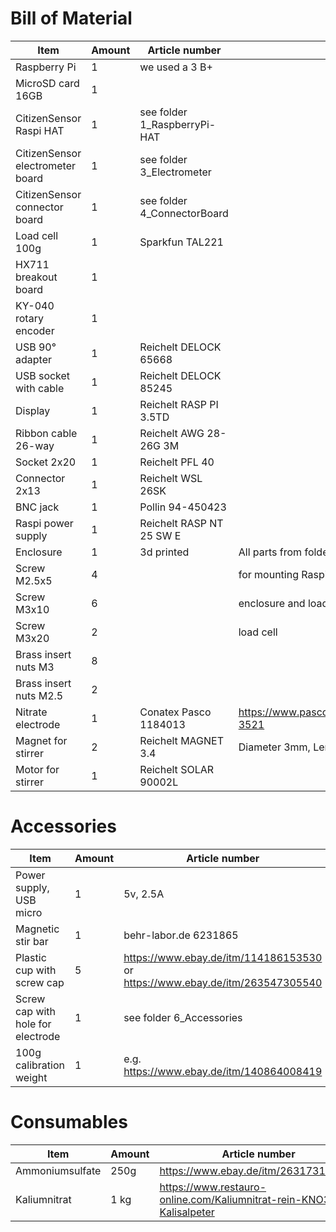 # Bill of Material

| Item                             | Amount | Article number                | Comment                            |
|----------------------------------|--------|-------------------------------|------------------------------------|
| Raspberry Pi                     | 1      | we used a 3 B+                |                                    |
| MicroSD card 16GB                | 1      |                               |                                    |
| CitizenSensor Raspi HAT          | 1      | see folder 1\_RaspberryPi-HAT |                                    |
| CitizenSensor electrometer board | 1      | see folder 3\_Electrometer    |                                    |
| CitizenSensor connector board    | 1      | see folder 4\_ConnectorBoard  |                                    |
| Load cell 100g                   | 1      | Sparkfun TAL221               |                                    |
| HX711 breakout board             | 1      |                               |                                    |
| KY-040 rotary encoder            | 1      |                               |                                    |
| USB 90° adapter                  | 1      | Reichelt DELOCK 65668         |                                    |
| USB socket with cable            | 1      | Reichelt DELOCK 85245         |                                    |
| Display                          | 1      | Reichelt RASP PI 3.5TD        |                                    |
| Ribbon cable 26-way              | 1      | Reichelt AWG 28-26G 3M        |                                    |
| Socket 2x20                      | 1      | Reichelt PFL 40               |                                    |
| Connector 2x13                   | 1      | Reichelt WSL 26SK             |                                    |
| BNC jack                         | 1      | Pollin 94-450423              |                                    |
| Raspi power supply               | 1      | Reichelt RASP NT 25 SW E      |                                    |
| Enclosure                        | 1      | 3d printed                    | All parts from folder 5\_Enclosure |
| Screw M2.5x5                     | 4      |                               | for mounting Raspi                 |
| Screw M3x10                      | 6      |                               | enclosure and load cell            |
| Screw M3x20                      | 2      |                               | load cell                          |
| Brass insert nuts M3             | 8      |                               |                                    |
| Brass insert nuts M2.5           | 2      |                               |                                    |
| Nitrate electrode                | 1      | Conatex Pasco 1184013         | https://www.pasco.com/products/sensors/environmental/ps-3521 |
| Magnet for stirrer               | 2      | Reichelt MAGNET 3.4           | Diameter 3mm, Length 4mm           |
| Motor for stirrer                | 1      | Reichelt SOLAR 90002L         |                                    |


# Accessories

| Item                             | Amount | Article number                | Comment                            |
|----------------------------------|--------|-------------------------------|------------------------------------|
| Power supply, USB micro          | 1      | 5v, 2.5A                      |                                    |
| Magnetic stir bar                | 1      | behr-labor.de 6231865         | oval, 15x6mm                       |
| Plastic cup with screw cap       | 5      | https://www.ebay.de/itm/114186153530 or https://www.ebay.de/itm/263547305540  | 100ml, Diameter 43mm       |
| Screw cap with hole for electrode | 1     | see folder 6\_Accessories     | 3d printed                         |
| 100g calibration weight          | 1      | e.g. https://www.ebay.de/itm/140864008419  |                            |

# Consumables
| Item                             | Amount | Article number                | Comment                            |
|----------------------------------|--------|-------------------------------|------------------------------------|
| Ammoniumsulfate                  | 250g   | https://www.ebay.de/itm/263173160589||
| Kaliumnitrat                     | 1 kg   | https://www.restauro-online.com/Kaliumnitrat-rein-KNO3-Kalisalpeter|| 

